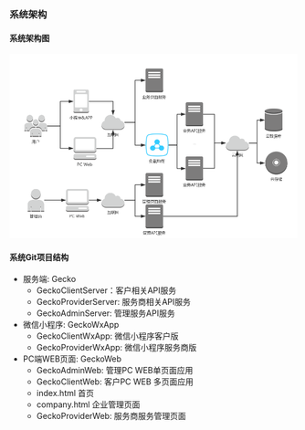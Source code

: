 ### 系统架构

#### 系统架构图
![系统架构图](./images/system.jpg)

#### 系统Git项目结构
 - 服务端: Gecko
   - GeckoClientServer：客户相关API服务
   - GeckoProviderServer: 服务商相关API服务
   - GeckoAdminServer: 管理服务API服务
 - 微信小程序: GeckoWxApp
   - GeckoClientWxApp: 微信小程序客户版
   - GeckoProviderWxApp: 微信小程序服务商版
 - PC端WEB页面: GeckoWeb
   - GeckoAdminWeb: 管理PC WEB单页面应用
   - GeckoClientWeb: 客户PC WEB 多页面应用
    - index.html 首页
    - company.html 企业管理页面
   - GeckoProviderWeb: 服务商服务管理页面
